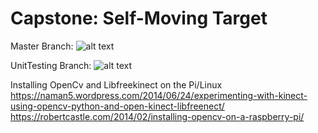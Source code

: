 # Capstone: Self-Moving Target

Master Branch: ![alt text](https://travis-ci.com/jeshiihu/capstoneMovingTarget.svg?token=x3Pfqxmxn3nqq97ztphL&branch=master "Travis CI")

UnitTesting Branch: ![alt text](https://travis-ci.com/jeshiihu/capstoneMovingTarget.svg?token=x3Pfqxmxn3nqq97ztphL&branch=unitTesting "Travis CI")

Installing OpenCv and Libfreekinect on the Pi/Linux
https://naman5.wordpress.com/2014/06/24/experimenting-with-kinect-using-opencv-python-and-open-kinect-libfreenect/
https://robertcastle.com/2014/02/installing-opencv-on-a-raspberry-pi/


